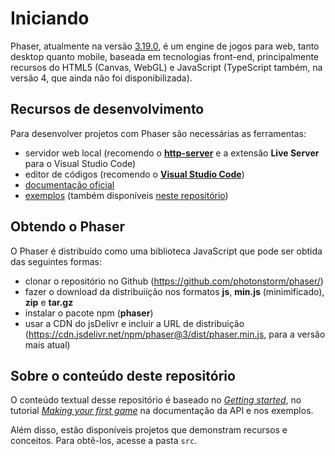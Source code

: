 # Iniciando

Phaser, atualmente na versão [3.19.0](https://github.com/photonstorm/phaser/tree/v3.19.0), é um engine de jogos para web, tanto desktop quanto mobile, baseada em tecnologias front-end, principalmente recursos do HTML5 (Canvas, WebGL) e JavaScript (TypeScript também, na versão 4, que ainda não foi disponibilizada).

## Recursos de desenvolvimento

Para desenvolver projetos com Phaser são necessárias as ferramentas:

* servidor web local (recomendo o [**http-server**](https://npmjs.org/package/http-server) e a extensão **Live Server** para o Visual Studio Code)
* editor de códigos (recomendo o [**Visual Studio Code**](https://code.visualstudio.com/))
* [documentação oficial](https://photonstorm.github.io/phaser3-docs/)
* [exemplos](https://phaser.io/examples) (também disponíveis [neste repositório](https://github.com/photonstorm/phaser3-examples))

## Obtendo o Phaser

O Phaser é distribuído como uma biblioteca JavaScript que pode ser obtida das seguintes formas:

* clonar o repositório no Github (https://github.com/photonstorm/phaser/)
* fazer o download da distribuiíção nos formatos **js**, **min.js** (minimificado), **zip** e **tar.gz**
* instalar o pacote npm (**phaser**)
* usar a CDN do jsDelivr e incluir a URL de distribuição (https://cdn.jsdelivr.net/npm/phaser@3/dist/phaser.min.js, para a versão mais atual)

## Sobre o conteúdo deste repositório

O conteúdo textual desse repositório é baseado no [*Getting started*](https://phaser.io/tutorials/getting-started-phaser3/), no tutorial [*Making your first game*](https://phaser.io/tutorials/making-your-first-phaser-game) na documentação da API e nos exemplos.

Além disso, estão disponíveis projetos que demonstram recursos e conceitos. Para obtê-los, acesse a pasta `src`.
